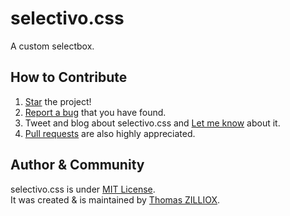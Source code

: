 selectivo.css
======

A custom selectbox.


How to Contribute
--------

1. [Star](https://github.com/tzi/billing.html/stargazers) the project!
2. [Report a bug](https://github.com/tzi/billing.html/issues/new) that you have found.
3. Tweet and blog about selectivo.css and [Let me know](https://twitter.com/iamtzi) about it.
4. [Pull requests](CONTRIBUTING.md) are also highly appreciated.


Author & Community
--------

selectivo.css is under [MIT License](http://tzi.mit-license.org/).<br>
It was created & is maintained by [Thomas ZILLIOX](http://tzi.fr).